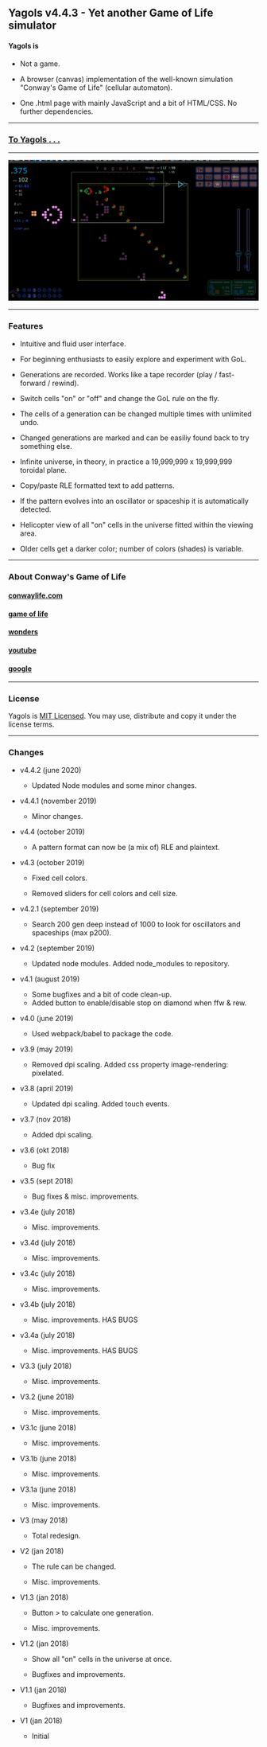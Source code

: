 ## Yagols v4.4.3 - Yet another Game of Life simulator

#### Yagols is

* Not a game.

* A browser (canvas) implementation of the well-known simulation "Conway's Game of Life" (cellular automaton).

* One .html page with mainly JavaScript and a bit of HTML/CSS. No further dependencies.

***

### [To Yagols . . .](https://johnerps.com/Yagols.html)

***

![](Screenshot01.png)

***

### Features

* Intuitive and fluid user interface.

* For beginning enthusiasts to easily explore and experiment with GoL.

* Generations are recorded. Works like a tape recorder (play / fast-forward / rewind).

* Switch cells "on" or "off" and change the GoL rule on the fly.

* The cells of a generation can be changed multiple times with unlimited undo.

* Changed generations are marked and can be easiliy found back to try something else.

* Infinite universe, in theory, in practice a 19,999,999 x 19,999,999 toroidal plane.

* Copy/paste RLE formatted text to add patterns.

* If the pattern evolves into an oscillator or spaceship it is automatically detected.

* Helicopter view of all "on" cells in the universe fitted within the viewing area.

* Older cells get a darker color; number of colors (shades) is variable.

***

### About Conway's Game of Life

#### [conwaylife.com](http://www.conwaylife.com)

#### [game of life](http://beltoforion.de/article.php?a=game_of_life)

#### [wonders](http://www.math.com/students/wonders/life/life.html)

#### [youtube](https://youtu.be/C2vgICfQawE)

#### [google](https://www.google.nl/search?q=conway+game+of+life)

***

### License

Yagols is [MIT Licensed](LICENSE). You may use, distribute and copy it under the license terms.

***

### Changes

* v4.4.2 (june 2020)

  * Updated Node modules and some minor changes.

* v4.4.1 (november 2019)

  * Minor changes.

* v4.4 (october 2019)

  * A pattern format can now be (a mix of) RLE and plaintext.

* v4.3 (october 2019)

  * Fixed cell colors.

  * Removed sliders for cell colors and cell size.

* v4.2.1 (september 2019)

  * Search 200 gen deep instead of 1000 to look for oscillators and spaceships (max p200).

* v4.2 (september 2019)

  * Updated node modules. Added node_modules to repository.

* v4.1 (august 2019)

  * Some bugfixes and a bit of code clean-up.
  * Added button to enable/disable stop on diamond when ffw & rew.

* v4.0 (june 2019)

  * Used webpack/babel to package the code.

* v3.9 (may 2019)

  * Removed dpi scaling. Added css property image-rendering: pixelated.

* v3.8 (april 2019)

  * Updated dpi scaling. Added touch events.

* v3.7 (nov 2018)

  * Added dpi scaling.

* v3.6 (okt 2018)

  * Bug fix

* v3.5 (sept 2018)

  * Bug fixes & misc. improvements.

* v3.4e (july 2018)

  * Misc. improvements.

* v3.4d (july 2018)

  * Misc. improvements.

* v3.4c (july 2018)

  * Misc. improvements.

* v3.4b (july 2018)

  * Misc. improvements. HAS BUGS

* v3.4a (july 2018)

  * Misc. improvements. HAS BUGS

* V3.3 (july 2018)

  * Misc. improvements.

* V3.2 (june 2018)

  * Misc. improvements.

* V3.1c (june 2018)

  * Misc. improvements.

* V3.1b (june 2018)

  * Misc. improvements.

* V3.1a (june 2018)

  * Misc. improvements.

* V3 (may 2018)

  * Total redesign.

* V2 (jan 2018)

  * The rule can be changed.

  * Misc. improvements.

* V1.3 (jan 2018)

  * Button > to calculate one generation.

  * Misc. improvements.

* V1.2 (jan 2018)

  * Show all "on" cells in the universe at once.

  * Bugfixes and improvements.

* V1.1 (jan 2018)

  * Bugfixes and improvements.

* V1 (jan 2018)

  * Initial
